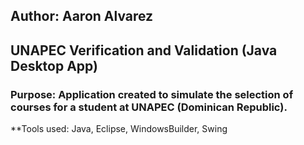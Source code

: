 ## Author: Aaron Alvarez

## UNAPEC Verification and Validation (Java Desktop App)

### Purpose: Application created to simulate the selection of courses for a student at UNAPEC (Dominican Republic).

**Tools used: Java, Eclipse, WindowsBuilder, Swing
